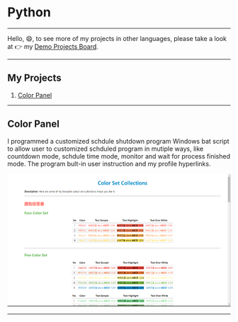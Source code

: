 # Python
---
Hello, 😄, to see more of my projects in other languages, please take a look at 👉 my [Demo Projects Board](https://github.com/RunquanYe/DemoProjects).

---
## My Projects
1. [Color Panel](#color-panel)
---

## Color Panel
I programmed a customized schdule shutdown program Windows bat script to allow user to customized schduled program in mutiple ways, like countdown mode, schdule time mode, monitor and wait for process finished mode.  The program bult-in user instruction and my profile hyperlinks.

<p align="center"><img width="600" height="300" src="https://github.com/RunquanYe/Python/blob/main/img/ColorPanel02.png"/></p>

---
